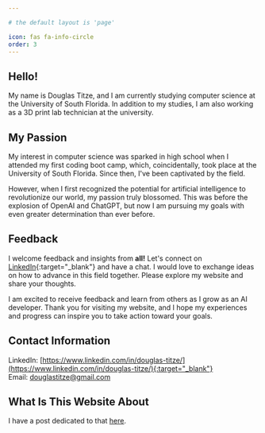 ```yaml
---

# the default layout is 'page'

icon: fas fa-info-circle
order: 3
---
```


## Hello!

My name is Douglas Titze, and I am currently studying computer science at the University of South Florida.
In addition to my studies, I am also working as a 3D print lab technician at the university.  

## My Passion

My interest in computer science was sparked in high school when I attended my first coding boot camp, which, coincidentally, took place at the University of South Florida. Since then, I've been captivated by the field.    
  
However, when I first recognized the potential for artificial intelligence to revolutionize our world, my passion truly blossomed.
This was before the explosion of OpenAI and ChatGPT, but now I am pursuing my goals with even greater determination than ever before.

## Feedback

I welcome feedback and insights from **all!**
Let's connect on [LinkedIn](https://www.linkedin.com/in/douglas-titze/){:target="_blank"} and have a chat.
I would love to exchange ideas on how to advance in this field together.
Please explore my website and share your thoughts.  

I am excited to receive feedback and learn from others as I grow as an AI developer.
Thank you for visiting my website, and I hope my experiences and progress can inspire you to take action toward your goals.

## Contact Information

LinkedIn: [https://www.linkedin.com/in/douglas-titze/](https://www.linkedin.com/in/douglas-titze/){:target="_blank"}  
Email: douglastitze@gmail.com

## What Is This Website About

I have a post dedicated to that [here](/posts/introduction/).
